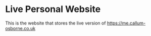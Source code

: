 # Live Personal Website

This is the website that stores the live version of https://me.callum-osborne.co.uk
